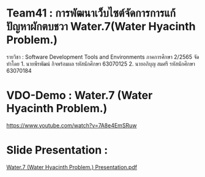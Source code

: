 
# Team41 : การพัฒนาเว็บไซต์จัดการการแก้ปัญหาผักตบชวา Water.7(Water Hyacinth Problem.)

รายวิชา : Software Development Tools and Environments ภาคการศึกษา 2/2565
จัดทำโดย 1. นายพีรพัฒน์ กิจพร้อมผล รหัสนักศึกษา 63070125
        2. นายอภิบุญ สมศรี รหัสนักศึกษา 63070184


# VDO-Demo : Water.7 (Water Hyacinth Problem.)
https://www.youtube.com/watch?v=7A8e4EmSRuw
    
    
# Slide Presentation : 
[Water.7 (Water Hyacinth Problem.) Presentation.pdf](https://github.com/Apibun/ProjectDevtool/files/11254031/Water.7.Water.Hyacinth.Problem.Presentation.pdf)
